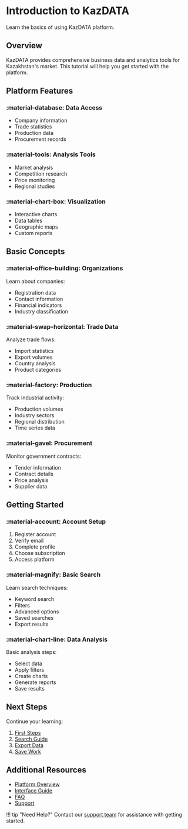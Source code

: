 # Introduction to KazDATA

Learn the basics of using KazDATA platform.

## Overview

KazDATA provides comprehensive business data and analytics tools for Kazakhstan's market. This tutorial will help you get started with the platform.

## Platform Features

### :material-database: Data Access

- Company information
- Trade statistics
- Production data
- Procurement records

### :material-tools: Analysis Tools

- Market analysis
- Competition research
- Price monitoring
- Regional studies

### :material-chart-box: Visualization

- Interactive charts
- Data tables
- Geographic maps
- Custom reports

## Basic Concepts

### :material-office-building: Organizations

Learn about companies:
- Registration data
- Contact information
- Financial indicators
- Industry classification

### :material-swap-horizontal: Trade Data

Analyze trade flows:
- Import statistics
- Export volumes
- Country analysis
- Product categories

### :material-factory: Production

Track industrial activity:
- Production volumes
- Industry sectors
- Regional distribution
- Time series data

### :material-gavel: Procurement

Monitor government contracts:
- Tender information
- Contract details
- Price analysis
- Supplier data

## Getting Started

### :material-account: Account Setup

1. Register account
2. Verify email
3. Complete profile
4. Choose subscription
5. Access platform

### :material-magnify: Basic Search

Learn search techniques:
- Keyword search
- Filters
- Advanced options
- Saved searches
- Export results

### :material-chart-line: Data Analysis

Basic analysis steps:
- Select data
- Apply filters
- Create charts
- Generate reports
- Save results

## Next Steps

Continue your learning:

1. [First Steps](first-steps.md)
2. [Search Guide](search.md)
3. [Export Data](export.md)
4. [Save Work](saving.md)

## Additional Resources

- [Platform Overview](../../getting-started/platform-overview.md)
- [Interface Guide](../../getting-started/interface.md)
- [FAQ](../../getting-started/faq.md)
- [Support](../../support/contact.md)

!!! tip "Need Help?"
    Contact our [support team](../../support/contact.md) for assistance with getting started.
